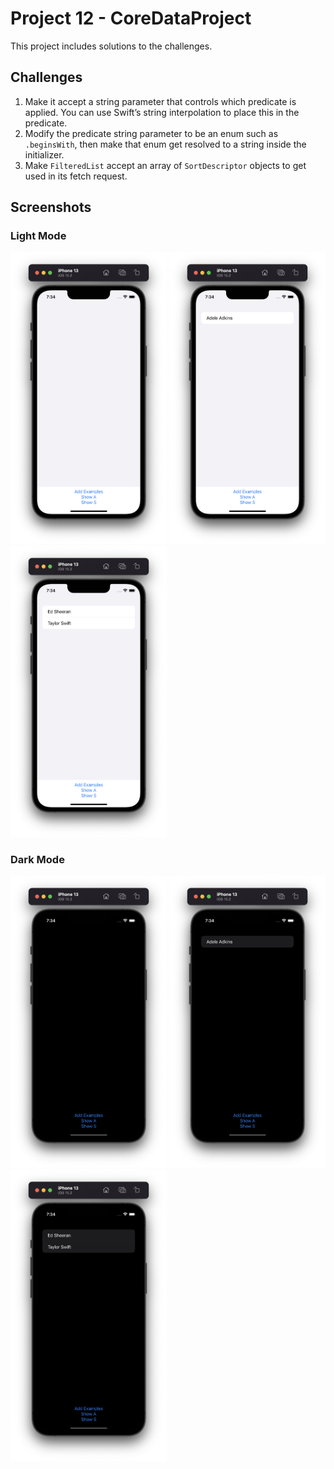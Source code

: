 # Project 12 - CoreDataProject

This project includes solutions to the challenges.

## Challenges

1. Make it accept a string parameter that controls which predicate is applied. You can use Swift’s string interpolation to place this in the predicate.
2. Modify the predicate string parameter to be an enum such as `.beginsWith`, then make that enum get resolved to a string inside the initializer.
3. Make `FilteredList` accept an array of `SortDescriptor` objects to get used in its fetch request.

## Screenshots

### Light Mode

<div>
  <img src="Screenshots/Light/Light_01.png" width="250">
  <img src="Screenshots/Light/Light_02.png" width="250">
  <img src="Screenshots/Light/Light_03.png" width="250">
</div>

### Dark Mode

<div>
  <img src="Screenshots/Dark/Dark_01.png" width="250">
  <img src="Screenshots/Dark/Dark_02.png" width="250">
  <img src="Screenshots/Dark/Dark_03.png" width="250">
</div>
